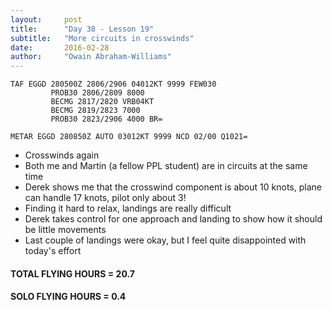 ```yaml
---
layout:     post
title:      "Day 38 - Lesson 19"
subtitle:   "More circuits in crosswinds"
date:       2016-02-28
author:     "Owain Abraham-Williams"
---
```


    TAF EGGD 280500Z 2806/2906 04012KT 9999 FEW030
             PROB30 2806/2809 8000
             BECMG 2817/2820 VRB04KT
             BECMG 2819/2823 7000
             PROB30 2823/2906 4000 BR=

    METAR EGGD 280850Z AUTO 03012KT 9999 NCD 02/00 Q1021=

 * Crosswinds again
 * Both me and Martin (a fellow PPL student) are in circuits at the same time
 * Derek shows me that the crosswind component is about 10 knots, plane can handle 17 knots, pilot only about 3!
 * Finding it hard to relax, landings are really difficult
 * Derek takes control for one approach and landing to show how it should be little movements
 * Last couple of landings were okay, but I feel quite disappointed with today's effort

#### TOTAL FLYING HOURS = 20.7

#### SOLO FLYING HOURS = 0.4